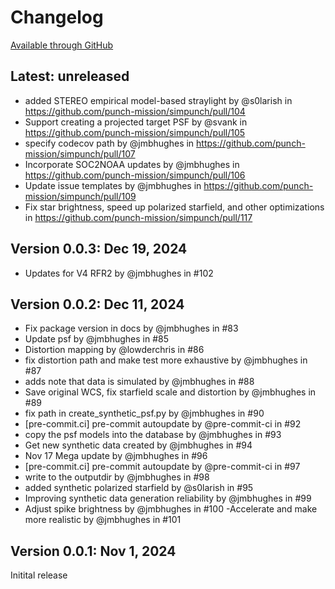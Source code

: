 # Changelog

[Available through GitHub](https://github.com/punch-mission/simpunch/releases)

## Latest: unreleased

* added STEREO empirical model-based straylight by @s0larish in https://github.com/punch-mission/simpunch/pull/104
* Support creating a projected target PSF by @svank in https://github.com/punch-mission/simpunch/pull/105
* specify codecov path by @jmbhughes in https://github.com/punch-mission/simpunch/pull/107
* Incorporate SOC2NOAA updates by @jmbhughes in https://github.com/punch-mission/simpunch/pull/106
* Update issue templates by @jmbhughes in https://github.com/punch-mission/simpunch/pull/109
* Fix star brightness, speed up polarized starfield, and other optimizations in https://github.com/punch-mission/simpunch/pull/117

## Version 0.0.3: Dec 19, 2024

- Updates for V4 RFR2 by @jmbhughes in #102


## Version 0.0.2: Dec 11, 2024

- Fix package version in docs by @jmbhughes in #83
- Update psf by @jmbhughes in #85
- Distortion mapping by @lowderchris in #86
- fix distortion path and make test more exhaustive by @jmbhughes in #87
- adds note that data is simulated by @jmbhughes in #88
- Save original WCS, fix starfield scale and distortion by @jmbhughes in #89
- fix path in create_synthetic_psf.py by @jmbhughes in #90
- [pre-commit.ci] pre-commit autoupdate by @pre-commit-ci in #92
- copy the psf models into the database by @jmbhughes in #93
- Get new synthetic data created by @jmbhughes in #94
- Nov 17 Mega update by @jmbhughes in #96
- [pre-commit.ci] pre-commit autoupdate by @pre-commit-ci in #97
- write to the outputdir by @jmbhughes in #98
- added synthetic polarized starfield by @s0larish in #95
- Improving synthetic data generation reliability by @jmbhughes in #99
- Adjust spike brightness by @jmbhughes in #100
-Accelerate and make more realistic by @jmbhughes in #101

## Version 0.0.1: Nov 1, 2024

Initital release
